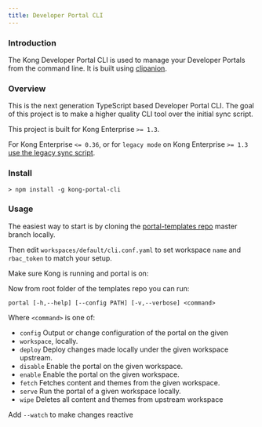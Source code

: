 ```yaml
---
title: Developer Portal CLI
---
```



### Introduction

The Kong Developer Portal CLI is used to manage your Developer Portals from the
command line. It is built using [clipanion][clipanion].


### Overview

This is the next generation TypeScript based Developer Portal CLI. The goal of
this project is to make a higher quality CLI tool over the initial sync script.

This project is built for Kong Enterprise `>= 1.3`.

For Kong Enterprise `<= 0.36`, or for `legacy mode` on Kong Enterprise `>= 1.3` [use the legacy sync script][sync-script].


### Install

```
> npm install -g kong-portal-cli
```



### Usage

The easiest way to start is by cloning the [portal-templates repo][templates] master branch locally.

Then edit `workspaces/default/cli.conf.yaml` to set workspace `name` and `rbac_token` to match your setup.

Make sure Kong is running and portal is on:

Now from root folder of the templates repo you can run:

```portal [-h,--help] [--config PATH] [-v,--verbose] <command>```

Where `<command>` is one of:

* `config`   Output or change configuration of the portal on the given
* `workspace`, locally.
* `deploy`   Deploy changes made locally under the given workspace upstream.
* `disable`  Enable the portal on the given workspace.
* `enable`   Enable the portal on the given workspace.
* `fetch`    Fetches content and themes from the given workspace.
* `serve`    Run the portal of a given workspace locally.
* `wipe`     Deletes all content and themes from upstream workspace

Add `--watch` to make changes reactive


[clipanion]: https://github.com/arcanis/clipanion
[sync-script]: https://github.com/Kong/kong-portal-templates/blob/81382f2c7887cf57bb040a6af5ca716b83cc74f3/bin/sync.js
[cli-support]: https://github.com/Kong/kong-portal-cli/issues/new
[cli-license]: https://github.com/Kong/kong-portal-cli/blob/master/LICENSE
[cli-contributors]: (https://github.com/Kong/kong-portal-cli/contributors)
[kong-support]: https://support.konghq.com/support/s/
[templates]: https://github.com/Kong/kong-portal-templates

